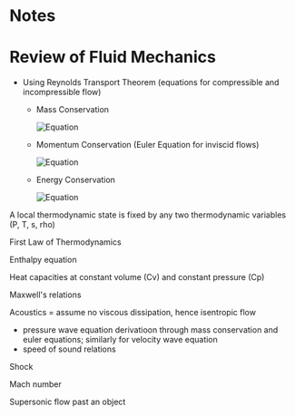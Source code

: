 # Notes

# Review of Fluid Mechanics

- Using Reynolds Transport Theorem (equations for compressible and incompressible flow)
  - Mass Conservation

    ![Equation](https://quicklatex.com/cache3/0e/ql_a662aea260a2a83407d104091e02210e_l3.png)
  - Momentum Conservation (Euler Equation for inviscid flows)
 
    ![Equation]()
  - Energy Conservation
 
    ![Equation]()

A local thermodynamic state is fixed by any two thermodynamic variables (P, T, s, rho)

First Law of Thermodynamics

Enthalpy equation

Heat capacities at constant volume (Cv) and constant pressure (Cp)

Maxwell's relations

Acoustics 
= assume no viscous dissipation, hence isentropic flow
- pressure wave equation derivatioon through mass conservation and euler equations; similarly for velocity wave equation
- speed of sound relations


 Shock
 
 Mach number
 
 Supersonic flow past an object

 
    
    
